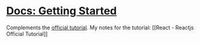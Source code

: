 # [Docs: Getting Started](https://reactjs.org/docs/hello-world.html)

Complements the [official tutorial](https://reactjs.org/tutorial/tutorial.html).
My notes for the tutorial:  [[React - Reactjs Official Tutorial]]